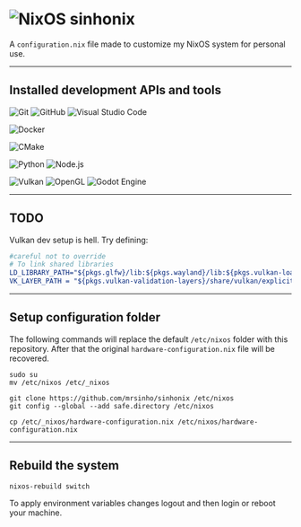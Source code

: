 # ![NixOS](https://a11ybadges.com/badge?logo=nixos) sinhonix 


A `configuration.nix` file made to customize my NixOS system for personal use.

---

## Installed development APIs and tools

![Git](https://a11ybadges.com/badge?logo=git)
![GitHub](https://a11ybadges.com/badge?logo=github)
![Visual Studio Code](https://a11ybadges.com/badge?logo=visualstudiocode)

![Docker](https://a11ybadges.com/badge?logo=docker)

![CMake](https://a11ybadges.com/badge?logo=cmake)

![Python](https://a11ybadges.com/badge?logo=python)
![Node.js](https://a11ybadges.com/badge?logo=nodedotjs)

![Vulkan](https://a11ybadges.com/badge?logo=vulkan)
![OpenGL](https://a11ybadges.com/badge?logo=opengl)
![Godot Engine](https://a11ybadges.com/badge?logo=godotengine)


---

## TODO

Vulkan dev setup is hell. Try defining:

```cmake
#careful not to override
# To link shared libraries
LD_LIBRARY_PATH="${pkgs.glfw}/lib:${pkgs.wayland}/lib:${pkgs.vulkan-loader}/lib:${pkgs.vulkan-validation-layers}/lib";
VK_LAYER_PATH = "${pkgs.vulkan-validation-layers}/share/vulkan/explicit_layer.d";
```

---

## Setup configuration folder

The following commands will replace the default `/etc/nixos` folder with this repository. After that the original `hardware-configuration.nix` file will be recovered.

```shell
sudo su
mv /etc/nixos /etc/_nixos

git clone https://github.com/mrsinho/sinhonix /etc/nixos
git config --global --add safe.directory /etc/nixos

cp /etc/_nixos/hardware-configuration.nix /etc/nixos/hardware-configuration.nix 
```

---

## Rebuild the system

```shell
nixos-rebuild switch
```

To apply environment variables changes logout and then login or reboot your machine.

